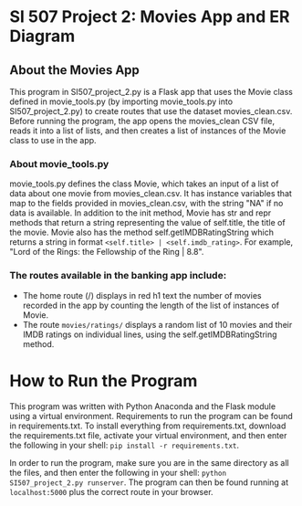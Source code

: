 # SI 507 Project 2: Movies App and ER Diagram
## About the Movies App
This program in SI507_project_2.py is a Flask app that uses the Movie class defined in movie_tools.py (by importing movie_tools.py into SI507_project_2.py) to create routes that use the dataset movies_clean.csv. Before running the program, the app opens the movies_clean CSV file, reads it into a list of lists, and then creates a list of instances of the Movie class to use in the app.

### About movie_tools.py
movie_tools.py defines the class Movie, which takes an input of a list of data about one movie from movies_clean.csv. It has instance variables that map to the fields provided in movies_clean.csv, with the string "NA" if no data is available. In addition to the init method, Movie has str and repr methods that return a string representing the value of self.title, the title of the movie. Movie also has the method self.getIMDBRatingString which returns a string in format `<self.title> | <self.imdb_rating>`. For example, "Lord of the Rings: the Fellowship of the Ring | 8.8".

### The routes available in the banking app include:
- The home route (/) displays in red h1 text the number of movies recorded in the app by counting the length of the list of instances of Movie.
- The route `movies/ratings/` displays a random list of 10 movies and their IMDB ratings on individual lines, using the self.getIMDBRatingString method.

# How to Run the Program
This program was written with Python Anaconda and the Flask module using a virtual environment. Requirements to run the program can be found in requirements.txt. To install everything from requirements.txt, download the requirements.txt file, activate your virtual environment, and then enter the following in your shell: `pip install -r requirements.txt`.

In order to run the program, make sure you are in the same directory as all the files, and then enter the following in your shell: `python SI507_project_2.py runserver`. The program can then be found running at `localhost:5000` plus the correct route in your browser.
